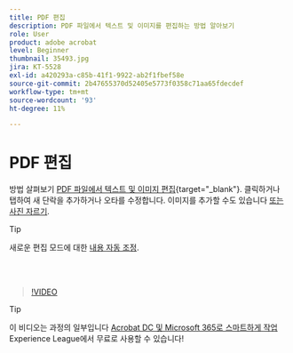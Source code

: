 ```yaml
---
title: PDF 편집
description: PDF 파일에서 텍스트 및 이미지를 편집하는 방법 알아보기
role: User
product: adobe acrobat
level: Beginner
thumbnail: 35493.jpg
jira: KT-5528
exl-id: a420293a-c85b-41f1-9922-ab2f1fbef58e
source-git-commit: 2b47655370d52405e5773f0358c71aa65fdecdef
workflow-type: tm+mt
source-wordcount: '93'
ht-degree: 11%

---
```


# PDF 편집

방법 살펴보기 [PDF 파일에서 텍스트 및 이미지 편집](https://www.adobe.com/acrobat/online/pdf-editor.html){target="_blank"}. 클릭하거나 탭하여 새 단락을 추가하거나 오타를 수정합니다. 이미지를 추가할 수도 있습니다 [또는 사진 자르기](https://www.adobe.com/acrobat/online/crop-pdf.html).

>[!TIP]
>
>새로운 편집 모드에 대한 [내용 자동 조정](auto-adjust-layout.md).

<br> 

>[!VIDEO](https://video.tv.adobe.com/v/35493?quality=12&learn=on&hidetitle=true)

>[!TIP]
>
>이 비디오는 과정의 일부입니다 [Acrobat DC 및 Microsoft 365로 스마트하게 작업](https://experienceleague.adobe.com/?recommended=Acrobat-U-1-2021.microsoft365) Experience League에서 무료로 사용할 수 있습니다!
